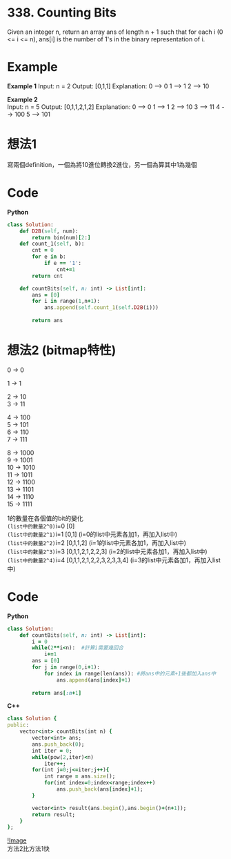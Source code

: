 # 338. Counting Bits
Given an integer n, return an array ans of length n + 1 such that for each i (0 <= i <= n), ans[i] is the number of 1's in the binary representation of i.  

 
# Example
**Example 1**
Input: n = 2
Output: [0,1,1]
Explanation:
0 --> 0
1 --> 1
2 --> 10

**Example 2**  
Input: n = 5
Output: [0,1,1,2,1,2]
Explanation:
0 --> 0
1 --> 1
2 --> 10
3 --> 11
4 --> 100
5 --> 101

# 想法1
寫兩個definition，一個為將10進位轉換2進位，另一個為算其中1為幾個  

# Code
**Python**
```ruby
class Solution:
    def D2B(self, num):
        return bin(num)[2:]
    def count_1(self, b):
        cnt = 0
        for e in b:
            if e == '1':
                cnt+=1
        return cnt

    def countBits(self, n: int) -> List[int]:
        ans = [0]
        for i in range(1,n+1):
            ans.append(self.count_1(self.D2B(i)))
        
        return ans
```
# 想法2 (bitmap特性)
0 -> 0  

1 -> 1  

2 -> 10  
3 -> 11  

4 -> 100  
5 -> 101  
6 -> 110  
7 -> 111  
 
8 -> 1000  
9 -> 1001  
10 -> 1010  
11 -> 1011  
12 -> 1100  
13 -> 1101  
14 -> 1110  
15 -> 1111  

1的數量在各個值的bit的變化  
`(list中的數量2^0)`i=0 [0]  
`(list中的數量2^1)`i=1 [0,1] (i=0的list中元素各加1，再加入list中)  
`(list中的數量2^2)`i=2 [0,1,1,2] (i=1的list中元素各加1，再加入list中)  
`(list中的數量2^3)`i=3 [0,1,1,2,1,2,2,3] (i=2的list中元素各加1，再加入list中)  
`(list中的數量2^4)`i=4 [0,1,1,2,1,2,2,3,2,3,3,4] (i=3的list中元素各加1，再加入list中)  
# Code
**Python**  
```ruby
class Solution:
    def countBits(self, n: int) -> List[int]:
        i = 0
        while(2**i<n):  #計算i需要幾回合
            i+=1
        ans = [0]
        for j in range(0,i+1):
            for index in range(len(ans)): #將ans中的元素+1後都加入ans中
                ans.append(ans[index]+1)
                
        return ans[:n+1]
```
**C++**  
```ruby
class Solution {
public:
    vector<int> countBits(int n) {
        vector<int> ans;
        ans.push_back(0);
        int iter = 0;
        while(pow(2,iter)<n)
            iter++;
        for(int j=0;j<=iter;j++){
            int range = ans.size();
            for(int index=0;index<range;index++)
                ans.push_back(ans[index]+1);
        }

        vector<int> result(ans.begin(),ans.begin()+(n+1));
        return result;
    }
};
```
[!Image](https://github.com/Adalyne/Leetcode/blob/afe60319936b8d09d1113d6017d30a4dafb3a260/Bit%20Manipulation/Image/338.%20Time.png)   
方法2比方法1快
